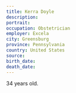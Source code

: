 ```yaml
---
title: Kerra Doyle
description: 
portrait: 
occupation: Obstetrician
employer: Excela
city: Greensburg
province: Pennsylvania
country: United States
source: 
birth_date: 
death_date: 
---
```


34 years old.